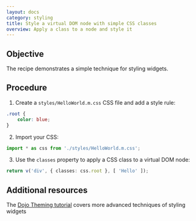 ```yaml
---
layout: docs
category: styling
title: Style a virtual DOM node with simple CSS classes
overview: Apply a class to a node and style it
---
```


## Objective

The recipe demonstrates a simple technique for styling widgets.

## Procedure

1. Create a `styles/HelloWorld.m.css` CSS file and add a style rule:

```css
.root {
    color: blue;
}
```

2. Import your CSS:

```ts
import * as css from './styles/HelloWorld.m.css';
```

3. Use the `classes` property to apply a CSS class to a virtual DOM node:

```ts
return v('div', { classes: css.root }, [ 'Hello' ]);
```


## Additional resources

The [Dojo Theming tutorial](https://dojo.io/tutorials/007_theming/) covers more advanced techniques of styling widgets